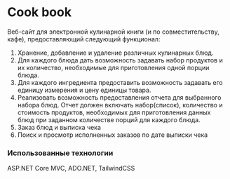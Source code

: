 # Cook book
Веб-сайт для электронной кулинарной книги (и по совместительству, кафе), предоставляющий следующий функционал:
1.	Хранение, добавление и удаление различных кулинарных блюд.
2.	Для каждого блюда дать возможность задавать набор продуктов и их количество, необходимые для приготовления одной порции блюда.
3.	Для каждого ингредиента предоставить возможность задавать его единицу измерения и цену единицы товара.
4.	Реализовать возможность предоставления отчета для выбранного набора блюд. Отчет должен включать набор(список), количество и стоимость продуктов, необходимых для приготовления данных блюд при заданном количестве порций для каждого блюда.
5.	Заказ блюд и выписка чека
6.	Поиск и просмотр исполненных заказов по дате выписки чека

### Использованные технологии
ASP.NET Core MVC, ADO.NET, TailwindCSS
